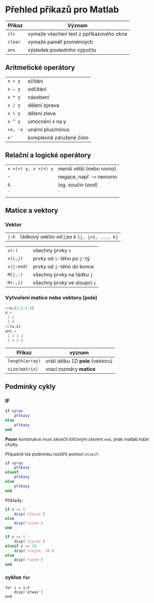 # Přehled příkazů pro Matlab

| Příkaz | Význam |
|---|---|
|`clc`|vymaže všechen text z ppříkazového okna|
|`clear`| vymaže paměť proměnných|
|`ans`| výsledek posledního výpočtu |


## Aritmetické operátory 
| | |
|---|---|
|`x + y`| sčítání|
|`x – y`|odčítání|
|`x * y`|násobení|
|`x / y`|dělení zprava|
|`x \ y`|dělení zleva|
|`x ^ y`| umocnění x na y|
|`+x, -x`| unární plus/minus|
|`x'`|komplexně združené číslo|

## Relační a logické operátory
| | |
|---|---|
|`x <(=) y, x >(=) y`|menší větší (nebo rovno)|
|`~`| negace, např. `~=` nerovno|
|`&`|log. součin (_and_)|
|`|` | log součet (_or_)|


## Matice a vektory

### Vektor
| | |
|---|---|
|`j:k`|řádkový vektor od j po k  `[j, j+1, ..., k]`|

| | |
|---|---|
|`v(:)`|všechny prvky `v`|
|`v(i,j)` | prvky od `i`-tého po `j`-tý |
|`v(j:end)` | prvky od `j`-tého do konce |
|`M(j,:)` | všechny prvky na řádku `j` |
|`M(:,i)`| všechny prvky ve sloupci `i`|



### Vytvoření matice nebo vektoru (pole)

```matlab
>>a=[1,2;3,4]
a =
 1 2
 3 4
>>[a,a]
ans =
 1 2 1 2
 3 4 3 4
```

|Příkaz|význam|
|---|---|
|`length(array)`| vrátí délku 1D __pole__ (vektoru)|
|`size(matrix)`| vrací rozměry __matice__|

## Podmínky cykly

### IF

```matlab
if výraz
    příkazy
else
    příkazy
end
```
__Pozor__ konstrukce musí skončit klíčovým slovem `end`, jinak matlab háže chyby.

Případně lze podmínku rozšířit pomocí `elseif`.

```matlab
if výraz
    příkazy
elseif
    příkazy
else
    příkazy
end
```

Příklady:

```matlab
if x == 5
    disp('stejne')
else
    disp('ruzne')
end
```

```matlab
if x == 5
    disp('stejne')
elseif x == 10
    disp('stejne, 10')
else
    disp('ruzne')
end
```

### cyklus `for`

```
for i = 1:5
    disp('etwas')
end
```